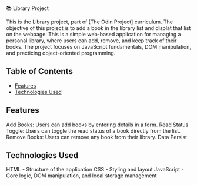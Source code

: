 📚 Library Project

This is the Library project, part of [The Odin Project] curriculum. The objective of this project is to add a book in the library list and displat that list on the webpage. This is a simple web-based application for managing a personal library, where users can add, remove, and keep track of their books. The project focuses on JavaScript fundamentals, DOM manipulation, and practicing object-oriented programming.

## Table of Contents

- [Features](#features)
- [Technologies Used](#technologies-used)


## Features

Add Books: Users can add books by entering details in a form.
Read Status Toggle: Users can toggle the read status of a book directly from the list.
Remove Books: Users can remove any book from their library.
Data Persist

## Technologies Used

HTML - Structure of the application
CSS - Styling and layout
JavaScript - Core logic, DOM manipulation, and local storage management
